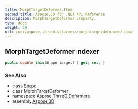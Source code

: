 ```yaml
---
title: MorphTargetDeformer.Item
second_title: Aspose.3D for .NET API Reference
description: MorphTargetDeformer property. 
type: docs
weight: 30
url: /net/aspose.threed.deformers/morphtargetdeformer/item/
---
```

## MorphTargetDeformer indexer

```csharp
public double this[Shape target] { get; set; }
```

### See Also

* class [Shape](../../../aspose.threed.entities/shape/)
* class [MorphTargetDeformer](../)
* namespace [Aspose.ThreeD.Deformers](../../morphtargetdeformer/)
* assembly [Aspose.3D](../../../)


